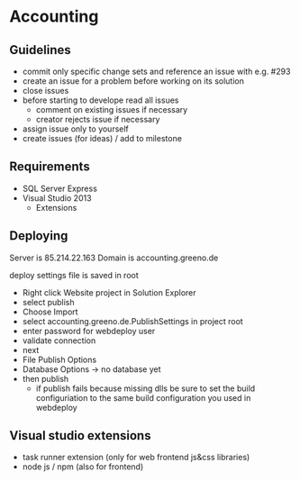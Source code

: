 # Accounting

## Guidelines

* commit only specific change sets and reference an issue with e.g. #293
* create an issue for a problem before working on its solution
* close issues
* before starting to develope read all issues
  * comment on existing issues if necessary
  * creator rejects issue if necessary
* assign issue only to yourself 
* create issues (for ideas) / add to milestone


## Requirements

* SQL Server Express
* Visual Studio 2013
  * Extensions
 

## Deploying

Server is 85.214.22.163
Domain is accounting.greeno.de

deploy settings file is saved in root


* Right click Website project in Solution Explorer
* select publish
* Choose Import 
* select accounting.greeno.de.PublishSettings in project root
* enter password for webdeploy user
* validate connection
* next
* File Publish Options 
* Database Options -> no database yet
* then publish
   * if publish fails because missing dlls be sure to set the build configuriation to the same build configuration you used in webdeploy

## Visual studio extensions

* task runner extension (only for web frontend js&css libraries)
* node js / npm (also for frontend)
